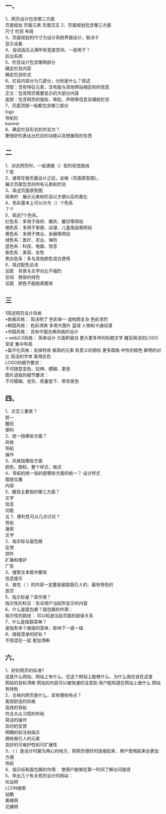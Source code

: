 ## 一、
1、网页设计包含哪三方面    
页面规划
页面元素
页面交互 
2、页面规划包含哪三方面  
尺寸
栏目
布局  
3、页面规划的尺寸为设计系统界面设计，取决于  
显示设备  
4、自动适应占满所有宽度空间，一般用于？  
后台系统  
5、栏目设计包含哪两部分  
确定栏目内容  
确定栏目形式  
6、栏目内容分为几部分，分别是什么？简述  
顶部：含有特征元素，含有能与其他网站相区别的信息  
正文：包含网页需要显示的大部分内容  
底部：包含网页的版权、审批、声明等信息及辅助栏目  
7、页面顶部一般都包含哪三部分  
logo　  
导航栏  
banner  
8、确定栏目形式的宗旨为？  
要很好的表达出栏目的功能以及想展现的东西  

## 二    
1、浏览网页时，一般遵循（）型的视觉路线  
Ｆ型  
2、通常在做页面设计之前，会做（页面原型图）。  
展示页面包含的所有元素和栏目  
3、简述页面原型图  
简单的　展示元素和栏目以方便以后的美化  
4、色彩基本上可以分为（）个色系  
７个  
5、简述7个色系。  
红色系：多用于政府、婚庆、餐饮等网站  
橙色系：多用于家居、动漫、儿童用品等网站  
黄色系：多用于商业、金融等网站  
绿色系：医疗、农业、保险  
蓝色系：科技、电器、信息  
紫色系：美容、女性  
黑白色系：多与其他颜色混合使用  
6、简述配色忌讳  
忌脏　背景与文字对比不强烈  
忌纯　艳丽的纯色  
忌跳　颜色不能脱离整体  
## 三
1简述网页设计风格  
•欧美风格： 简洁明了 色彩单一 或构图复杂 色彩浓烈  
•韩国风格： 色彩清爽 多用大图片 蓝绿 人物和卡通动漫  
•中国风格： 具有中国古典风格的设计  
•	web2.0风格： 简单设计 大面积留白 更大更多样的标题文字 醒目简洁的LOGO 渐变 集中布局  
•扁平化风格：去掉特效 极简的元素 有意义的图标 更多圆角 中性的颜色 鲜明的对比 简洁的字体 善用灰色  
LOGO的细节要求：  
不可随意变色、拉伸、模糊、更改  
图片选取的细节要求：  
不可模糊、变形、质量低下、带背景色  

## 四、
1、交互三要素？  
统一  
醒目  
便利  
2、统一指哪些方面？  
风格  
导航  
操作  
3、风格指哪些方面  
颜色，图标，整个样式，板式    
4、导航的统一指的是哪些方面的统一？ 
设计样式  
摆放位置  
内容    
5、醒目主要指的哪三方面？  
文字  
信息  
功能    
五
1、便利性可从几点讨论？  
导航  
搜索  
文字  
2、指示标与面包屑  
反馈  
控件  
扩展和维护  
广告  
3、搜索文本框中要有  
信息提示  
4、放在（ ）的内容一定要是最能吸引人的、最有特色的  
首页  
5、指示标是？其作用？  
指示性的标志：告诉用户当前所显示的内容  
6、什么是面包屑？面包屑的作用：  
指示性的路径： 可以知道当前页面的层级关系  
7、什么是级联菜单？  
是指有多个层级的菜单，影响下一级一级  
8、级联菜单的好处？  
不用混在一起 更加清晰  

## 六、
1、好的网页的标准?  
这是什么网站、网站上有什么、在这个网站上能做什么、为什么我应该在这里  
网站的目标清晰
网站的内容可以被快速的注意到
用户能知道在网站上做什么
网站有特色  
2、合格的网页是什么，具有哪些特点？  
美观舒适的风格  
高效的导航  
符合大众习惯的布局  
简洁的操作  
及时的反馈  
明确的标注和指示  
拥有吸引人的元素  
良好的可维护性和可扩展性  
3、（ ）是设计时最为用心的地方，把网页很好的连接起来，用户使用起来会更加方便.  
导航  
4、指示标和面包屑的作用： 
使用户能够在第一时间了解访问路径  
5、举出几个有关网页设计的网站：  
优设网  
LCON搜索   
站酷  
黄蜂网  
花瓣网  
